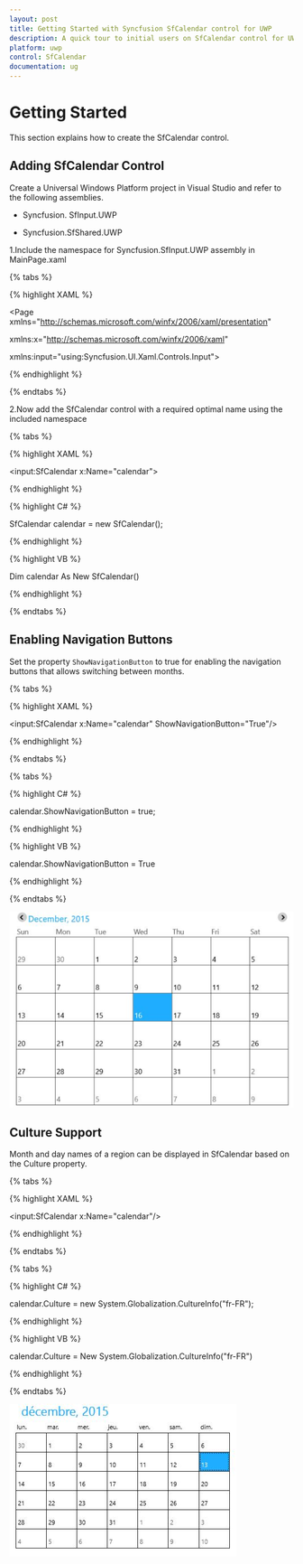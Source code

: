 ```yaml
---
layout: post
title: Getting Started with Syncfusion SfCalendar control for UWP
description: A quick tour to initial users on SfCalendar control for UWP
platform: uwp
control: SfCalendar
documentation: ug
---
```


# Getting Started

This section explains how to create the SfCalendar control.

## Adding SfCalendar Control

Create a Universal Windows Platform project in Visual Studio and refer to the following assemblies.

* Syncfusion. SfInput.UWP

* Syncfusion.SfShared.UWP

1.Include the namespace for Syncfusion.SfInput.UWP assembly in MainPage.xaml

{% tabs %}

{% highlight XAML %}
 
<Page xmlns="http://schemas.microsoft.com/winfx/2006/xaml/presentation"

xmlns:x="http://schemas.microsoft.com/winfx/2006/xaml"

xmlns:input="using:Syncfusion.UI.Xaml.Controls.Input">

{% endhighlight %}

{% endtabs %}

2.Now add the SfCalendar control with a required optimal name using the included namespace

{% tabs %}

{% highlight XAML %}

<input:SfCalendar x:Name="calendar">

{% endhighlight %}

{% highlight C# %}

SfCalendar calendar = new SfCalendar();

{% endhighlight %}

{% highlight VB %}

Dim calendar As New SfCalendar()

{% endhighlight %}

{% endtabs %}

## Enabling Navigation Buttons

Set the property `ShowNavigationButton` to true for enabling the navigation buttons that allows switching between months.

{% tabs %}

{% highlight XAML %}

<input:SfCalendar x:Name="calendar" ShowNavigationButton="True"/>

{% endhighlight %}

{% endtabs %}

{% tabs %}

{% highlight C# %}

 calendar.ShowNavigationButton = true;

{% endhighlight %}

{% highlight VB %}

 calendar.ShowNavigationButton = True

{% endhighlight %}

{% endtabs %}

![Calendar with navigation buttons](SfCalendar-images/SfCalendar-img1.jpeg)

## Culture Support

Month and day names of a region can be displayed in SfCalendar based on the Culture property.

{% tabs %}

{% highlight XAML %}

<input:SfCalendar x:Name="calendar"/>

{% endhighlight %}

{% endtabs %}

{% tabs %}

{% highlight C# %}

calendar.Culture = new System.Globalization.CultureInfo("fr-FR");

{% endhighlight %}

{% highlight VB %}

calendar.Culture = New System.Globalization.CultureInfo("fr-FR")

{% endhighlight %}

{% endtabs %}

![Cuture support in calendar](SfCalendar-images/SfCalendar-img4.jpeg)


